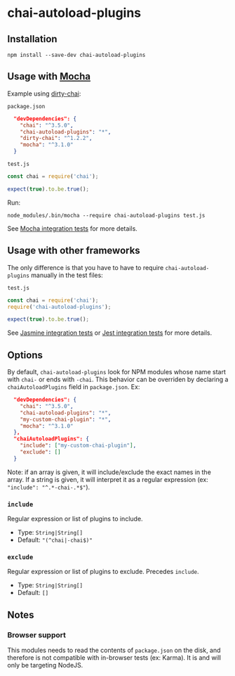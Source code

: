 chai-autoload-plugins
=====================


Installation
------------

    npm install --save-dev chai-autoload-plugins

Usage with [Mocha](https://www.npmjs.com/package/mocha)
-------------------------------------------------------

Example using [dirty-chai](https://www.npmjs.com/package/dirty-chai):

`package.json`

```json
  "devDependencies": {
    "chai": "^3.5.0",
    "chai-autoload-plugins": "*",
    "dirty-chai": "^1.2.2",
    "mocha": "^3.1.0"
  }
```

`test.js`

```js
const chai = require('chai');

expect(true).to.be.true();
```

Run:

```
node_modules/.bin/mocha --require chai-autoload-plugins test.js
```

See [Mocha integration tests](./specs/integration/mocha) for more details.

Usage with other frameworks
---------------------------

The only difference is that you have to have to require `chai-autoload-plugins` manually in the test
files:

`test.js`

```js
const chai = require('chai');
require('chai-autoload-plugins');

expect(true).to.be.true();
```

See [Jasmine integration tests](./specs/integration/jasmine) or
[Jest integration tests](./specs/integration/jest) for more details.

Options
-------

By default, `chai-autoload-plugins` look for NPM modules whose name start with  `chai-` or ends
with `-chai`. This behavior can be overriden by declaring a `chaiAutoloadPlugins` field in
`package.json`. Ex:

```json
  "devDependencies": {
    "chai": "^3.5.0",
    "chai-autoload-plugins": "*",
    "my-custom-chai-plugin": "*",
    "mocha": "^3.1.0"
  },
  "chaiAutoloadPlugins": {
    "include": ["my-custom-chai-plugin"],
    "exclude": []
  }
```

Note: if an array is given, it will include/exclude the exact names in the array. If a string is
given, it will interpret it as a regular expression (ex: `"include": "^.*-chai-.*$"`).

### `include`

Regular expression or list of plugins to include.

- Type: `String|String[]`
- Default: `"(^chai|-chai$)"`

### `exclude`

Regular expression or list of plugins to exclude. Precedes `include`.

- Type: `String|String[]`
- Default: `[]`

Notes
-----

### Browser support

This modules needs to read the contents of `package.json` on the disk, and therefore is not
compatible with in-browser tests (ex: Karma). It is and will only be targeting NodeJS.
